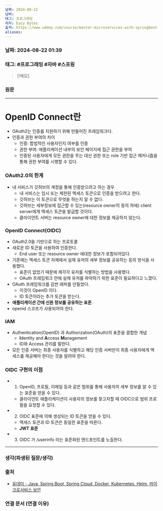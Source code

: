 ```yaml
---
날짜: 2024-08-22
넘버: 
태그: 프로그래밍
저자: Eazy Bytes
출처: https://www.udemy.com/course/master-microservices-with-springboot-docker-kubernetes-korean/
aliases:
---
```

### 날짜:  2024-08-22 01:39

### 태그: #프로그래밍 #자바 #스프링

>[!메모]
>

### 원문
---
# OpenID Connect란
- OAuth2는 인증를 지원하기 위해 만들어진 프레임워크다.
- 인증과 권한 부여의 차이
	- 인증: 합법적인 사용자인지 여부를 인증
	- 권한 부여: 애플리케이션 내부의 보안 페이지에 접근 권한을 부여
	- 인증된 사용자에게 모든 권한을 주는 대신 권한 또는 role 기반 접근 메커니즘을 통해 권한 부여를 시행할 수 있다.
### OAuth2.0의 한계
- 내 서비스가 깃허브의 계정을 통해 인증받으려고 하는 경우
	- 내 서비스는 임시 또는 제한된 엑세스 토큰으로 인증을 받으려고 한다. 
	- 깃허브는 이 토큰으로 무엇을 하는지 알 수 없다.
	- 깃허브는 세부정보에 접근할 수 있는(resource owner의 동의 하에) client server에게 엑세스 토큰을 발급할 것이다.
	- 클라이언트 서버는 resource owner에 대한 정보를 제공하지 않는다.
### OpenID Connect(OIDC)
- OAuth2.0을 기반으로 하는 프로토콜
- 새로운 ID 토큰을 사용하여 인증한다.
	- End user 또는 resource owner 에대한 정보가 포함되어있다.
- 기존에는 액세스 토큰 자체에서 실제 유저의 세부 정보를 공유하는 등의 방식을 사용했다.
	- 표준이 없었기 때문에 제각각 유저를 식별하는 방법을 사용했다.
	- OAuth 프레임워크 안에 실제 유저를 파악하기 위한 표준이 필요하다고 느꼈다.
- OAuth 프레임워크를 감싼 래퍼를 만들었다.
	- 이것이 OpenID 이다.
	- ID 토큰이라는 추가 토큰을 받는다.
- **애플리케이션 간에 신원 정보를 공유하는 표준**.
- openid 스코프가 사용되어야 한다.
### IAM
- Authentication(OpenID) 과 Authorization(OAuth)의 표준을 결합한 개념
	- **I**dentity and **A**ccess **M**anagement
	- ID와 Access 관리를 말한다.
- 모든 인증 서버는 최종 사용자를 식별하고 해당 인증 서버만이 최종 사용자에게 엑세스를 제공해야 한다는 것을 알려야 한다.
### OIDC 구현의 이점
- 1. OpenID, 프로필, 이메일 등과 같은 범위를 통해 사용자의 세부 정보를 알 수 있는 표준을 얻을 수 있다.
	- 클라이언트 애플리케이션이 사용자의 정보를 찾고자할 때 OIDC으로 범위 프로필을 요청할 수 있다.
- 2. OIDC 표준에 의해 생성되는 ID 토큰을 얻을 수 있다.
	- 액세스 토큰과 ID 토큰은 동일한 표준을 따른다.
	- **JWT 표준**
- 3. OIDC 가 /userinfo 라는 표준화된 엔드포인트를 노출한다.


---
### 생각(파생된 질문/생각)

### 출처
- [유데미 - Java, Spring Boot, Spring Cloud, Docker, Kubernetes, Helm, 마이크로서비스 보안](https://www.udemy.com/course/master-microservices-with-springboot-docker-kubernetes-korean/)

### 연결 문서 (연결 이유)
